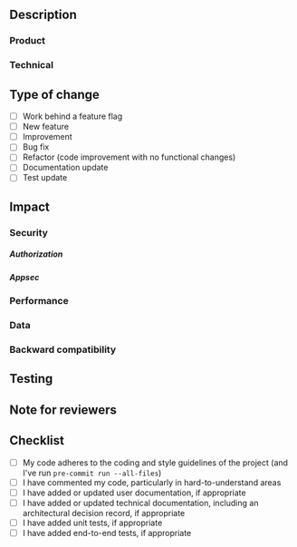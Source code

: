 ## Description

### Product
<!-- Provide a summary explanation of your changes from a product/user perspective. More details should be found in your updates to the user docs. -->

### Technical
<!-- Provide a summary explanation of your changes from a technical perspective. More details should be found in your updates to the technical docs. -->

## Type of change
- [ ] Work behind a feature flag
- [ ] New feature
- [ ] Improvement
- [ ] Bug fix
- [ ] Refactor (code improvement with no functional changes)
- [ ] Documentation update
- [ ] Test update

<!-- 
If this pull request is for work that is behind a feature flag, or for documentation or test updates, most of the details below are not required; The level of attention to each is left to the discretion of the developer.
For all other change types, the developer should attempt to provide as much detail as is reasonable.
-->

## Impact

### Security 

##### Authorization
<!-- Do your changes add or modify user roles? Do they impact the data users are able to see, or the actions they are able to take? Could a user modify a REST API path and see data they aren't supposed to see? Were you mindful of least privilege? -->

##### Appsec
<!-- Did you review your changes with application security in mind? See the [OWASP list](https://github.com/0xRadi/OWASP-Web-Checklist). -->

### Performance
<!-- At what scale do we expect this to operate? How have you verified that it can do so? -->

### Data
<!-- Did you consider any edge cases around input data (e.g., DICOM type 2 elements are required to be present but may be empty)? Are you gracefully handling errors from "bad data," e.g., non-conforming DICOM? -->

### Backward compatibility
<!-- Any changes to the data model, APIs, dependencies? -->

## Testing
<!-- Detail the testing you have performed to ensure that these changes function as intended. Include information about the test automation you've added, as well as the manual testing you've performed. Be sure to reference areas of impact, above. -->

## Note for reviewers
<!-- Any additional information or direction for reviewers. -->

## Checklist
- [ ] My code adheres to the coding and style guidelines of the project (and I've run `pre-commit run --all-files`)
- [ ] I have commented my code, particularly in hard-to-understand areas
- [ ] I have added or updated user documentation, if appropriate
- [ ] I have added or updated technical documentation, including an architectural decision record, if appropriate
- [ ] I have added unit tests, if appropriate
- [ ] I have added end-to-end tests, if appropriate
